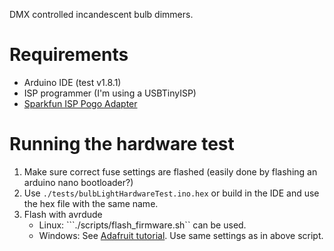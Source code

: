 DMX controlled incandescent bulb dimmers.

# Requirements
- Arduino IDE (test v1.8.1)
- ISP programmer (I'm using a USBTinyISP)
- [Sparkfun ISP Pogo Adapter](https://www.sparkfun.com/products/11591)

# Running the hardware test
1. Make sure correct fuse settings are flashed (easily done by flashing an arduino nano bootloader?)
1. Use ```./tests/bulbLightHardwareTest.ino.hex``` or build in the IDE and use the hex file with the same name.
1. Flash with avrdude
    - Linux: ```./scripts/flash_firmware.sh`` can be used.
    - Windows: See [Adafruit tutorial](https://learn.adafruit.com/usbtinyisp/avrdude). Use same settings as in above script.

